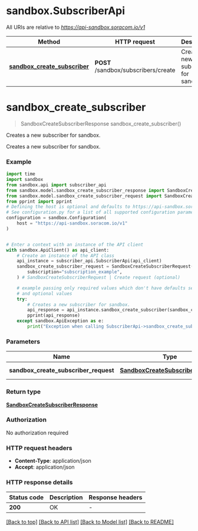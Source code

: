 # sandbox.SubscriberApi

All URIs are relative to *https://api-sandbox.soracom.io/v1*

Method | HTTP request | Description
------------- | ------------- | -------------
[**sandbox_create_subscriber**](SubscriberApi.md#sandbox_create_subscriber) | **POST** /sandbox/subscribers/create | Creates a new subscriber for sandbox.


# **sandbox_create_subscriber**
> SandboxCreateSubscriberResponse sandbox_create_subscriber()

Creates a new subscriber for sandbox.

Creates a new subscriber for sandbox.

### Example


```python
import time
import sandbox
from sandbox.api import subscriber_api
from sandbox.model.sandbox_create_subscriber_response import SandboxCreateSubscriberResponse
from sandbox.model.sandbox_create_subscriber_request import SandboxCreateSubscriberRequest
from pprint import pprint
# Defining the host is optional and defaults to https://api-sandbox.soracom.io/v1
# See configuration.py for a list of all supported configuration parameters.
configuration = sandbox.Configuration(
    host = "https://api-sandbox.soracom.io/v1"
)


# Enter a context with an instance of the API client
with sandbox.ApiClient() as api_client:
    # Create an instance of the API class
    api_instance = subscriber_api.SubscriberApi(api_client)
    sandbox_create_subscriber_request = SandboxCreateSubscriberRequest(
        subscription="subscription_example",
    ) # SandboxCreateSubscriberRequest | Create request (optional)

    # example passing only required values which don't have defaults set
    # and optional values
    try:
        # Creates a new subscriber for sandbox.
        api_response = api_instance.sandbox_create_subscriber(sandbox_create_subscriber_request=sandbox_create_subscriber_request)
        pprint(api_response)
    except sandbox.ApiException as e:
        print("Exception when calling SubscriberApi->sandbox_create_subscriber: %s\n" % e)
```


### Parameters

Name | Type | Description  | Notes
------------- | ------------- | ------------- | -------------
 **sandbox_create_subscriber_request** | [**SandboxCreateSubscriberRequest**](SandboxCreateSubscriberRequest.md)| Create request | [optional]

### Return type

[**SandboxCreateSubscriberResponse**](SandboxCreateSubscriberResponse.md)

### Authorization

No authorization required

### HTTP request headers

 - **Content-Type**: application/json
 - **Accept**: application/json


### HTTP response details

| Status code | Description | Response headers |
|-------------|-------------|------------------|
**200** | OK |  -  |

[[Back to top]](#) [[Back to API list]](../README.md#documentation-for-api-endpoints) [[Back to Model list]](../README.md#documentation-for-models) [[Back to README]](../README.md)

